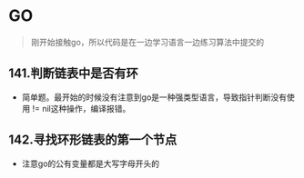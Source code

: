# GO

> 刚开始接触go，所以代码是在一边学习语言一边练习算法中提交的

## 141.判断链表中是否有环

- 简单题。最开始的时候没有注意到go是一种强类型语言，导致指针判断没有使用 != nil这种操作，编译报错。

## 142.寻找环形链表的第一个节点

- 注意go的公有变量都是大写字母开头的